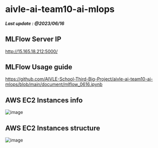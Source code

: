 # aivle-ai-team10-ai-mlops

##### Last update : @2023/06/16

## MLFlow Server IP
http://15.165.18.212:5000/

## MLFlow Usage guide
https://github.com/AIVLE-School-Third-Big-Project/aivle-ai-team10-ai-mlops/blob/main/document/mlflow_0616.ipynb

## AWS EC2 Instances info
![image](https://github.com/AIVLE-School-Third-Big-Project/aivle-ai-team10-ai-mlops/assets/89823516/de3b24f8-52e2-47de-92e9-458505f7d472)

## AWS EC2 Instances structure

![image](https://github.com/AIVLE-School-Third-Big-Project/aivle-ai-team10-ai-mlops/assets/89823516/fdc714ce-2d29-48cc-906e-ee994ad99e6e)
